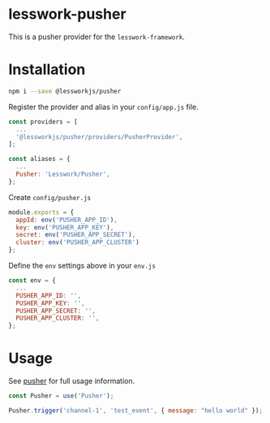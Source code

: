 # lesswork-pusher
This is a pusher provider for the `lesswork-framework`.

# Installation
```bash 
npm i --save @lessworkjs/pusher
```

Register the provider and alias in your `config/app.js` file.

```js
const providers = [
  ...
  '@lessworkjs/pusher/providers/PusherProvider',
];

const aliases = {
  ...
  Pusher: 'Lesswork/Pusher',
};
```

Create `config/pusher.js`
```js
module.exports = {
  appId: env('PUSHER_APP_ID'),
  key: env('PUSHER_APP_KEY'),
  secret: env('PUSHER_APP_SECRET'),
  cluster: env('PUSHER_APP_CLUSTER')
};
```

Define the `env` settings above in your `env.js`
```js
const env = {
  ...
  PUSHER_APP_ID: '',
  PUSHER_APP_KEY: '',
  PUSHER_APP_SECRET: '',
  PUSHER_APP_CLUSTER: '',
};
```


# Usage
See [pusher](https://www.npmjs.com/package/pusher) for full usage information.

```js
const Pusher = use('Pusher');

Pusher.trigger('channel-1', 'test_event', { message: "hello world" });
```